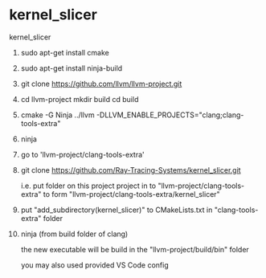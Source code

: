 # kernel_slicer
kernel_slicer

1) sudo apt-get install cmake

2) sudo apt-get install ninja-build

3) git clone https://github.com/llvm/llvm-project.git 
  
4) cd llvm-project 
   mkdir build 
   cd build

5) cmake -G Ninja ../llvm -DLLVM_ENABLE_PROJECTS="clang;clang-tools-extra" 

6) ninja

7) go to 'llvm-project/clang-tools-extra'

8) git clone https://github.com/Ray-Tracing-Systems/kernel_slicer.git

   i.e. put folder on this project project in to "llvm-project/clang-tools-extra" to form "llvm-project/clang-tools-extra/kernel_slicer"
   
8) put "add_subdirectory(kernel_slicer)" to CMakeLists.txt in "clang-tools-extra" folder

9) ninja (from build folder of clang)

   the new executable will be build in the "llvm-project/build/bin" folder
   
   you may also used provided VS Code config

 
